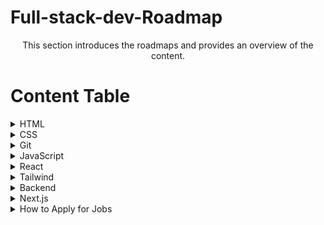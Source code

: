 # Full-stack-dev-Roadmap
<p align ="center">
This section introduces the roadmaps and provides an overview of the content.
</p>


# Content Table 

<details><summary>HTML</summary>
  <p align="center">
   - Content for HTML <br>
   - topic 1 
  </p>
  </details>
<details><summary>CSS</summary>
  - Content for CSS
  </details>
<details><summary>Git</summary>
  - Content for Git
  </details>
<details><summary>JavaScript</summary>
  - Content for JavaScript
  </details>
<details><summary>React</summary>
  - Content for React
  </details>
<details><summary>Tailwind</summary>
  - Content for Tailwind
  </details>
<details><summary>Backend</summary>
  - Content for Backend
  </details>
<details><summary>Next.js</summary>
  - Content for Next.js
  </details>
<details><summary>How to Apply for Jobs</summary>
  - Content for How to Apply for Jobs
  </details>